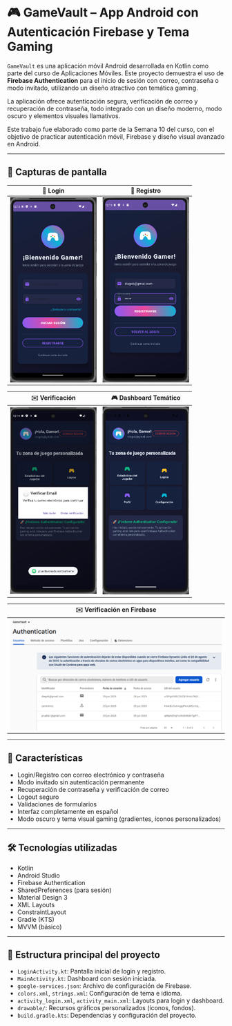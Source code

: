 # 🎮 GameVault – App Android con Autenticación Firebase y Tema Gaming

`GameVault` es una aplicación móvil Android desarrollada en Kotlin como parte del curso de Aplicaciones Móviles. Este proyecto demuestra el uso de **Firebase Authentication** para el inicio de sesión con correo, contraseña o modo invitado, utilizando un diseño atractivo con temática gaming.

La aplicación ofrece autenticación segura, verificación de correo y recuperación de contraseña, todo integrado con un diseño moderno, modo oscuro y elementos visuales llamativos.

Este trabajo fue elaborado como parte de la Semana 10 del curso, con el objetivo de practicar autenticación móvil, Firebase y diseño visual avanzado en Android.

---

## 📸 Capturas de pantalla

| 🔐 **Login** | 👤 **Registro** |
|--------------------------|----------------------|
| <img src="PantallazosApp/1login.png" width="200"/> | <img src="PantallazosApp/2registro.png" width="200"/> |

| ✉️ **Verificación** | 🎮 **Dashboard Temático** |
|-----------------------------------|----------------------------|
| <img src="PantallazosApp/3usuario_registrado.png" width="200"/> | <img src="PantallazosApp/4inicio_sesion.png" width="200"/> |

| ✉️ **Verificación en Firebase** |
|----------------------------|
| <img src="PantallazosApp/5usuarios_firebase.png" width="600"/> |

---

## 📱 Características

- Login/Registro con correo electrónico y contraseña
- Modo invitado sin autenticación permanente
- Recuperación de contraseña y verificación de correo
- Logout seguro
- Validaciones de formularios
- Interfaz completamente en español
- Modo oscuro y tema visual gaming (gradientes, íconos personalizados)

---

## 🛠️ Tecnologías utilizadas

- Kotlin
- Android Studio
- Firebase Authentication
- SharedPreferences (para sesión)
- Material Design 3
- XML Layouts
- ConstraintLayout
- Gradle (KTS)
- MVVM (básico)

---

## 🔧 Estructura principal del proyecto

- `LoginActivity.kt`: Pantalla inicial de login y registro.
- `MainActivity.kt`: Dashboard con sesión iniciada.
- `google-services.json`: Archivo de configuración de Firebase.
- `colors.xml`, `strings.xml`: Configuración de tema e idioma.
- `activity_login.xml`, `activity_main.xml`: Layouts para login y dashboard.
- `drawable/`: Recursos gráficos personalizados (íconos, fondos).
- `build.gradle.kts`: Dependencias y configuración del proyecto.
